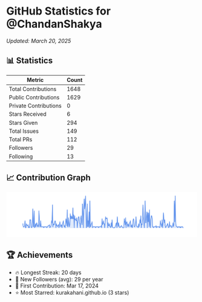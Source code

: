 # GitHub Statistics for @ChandanShakya
*Updated: March 20, 2025*

## 📊 Statistics
| Metric | Count |
|--------|--------|
| Total Contributions | 1648 |
| Public Contributions | 1629 |
| Private Contributions | 0 |
| Stars Received | 6 |
| Stars Given | 294 |
| Total Issues | 149 |
| Total PRs | 112 |
| Followers | 29 |
| Following | 13 |

## 📈 Contribution Graph

![Contribution Graph](./contribution_graph.png)

## 🏆 Achievements

- 🔥 Longest Streak: 20 days
- 👥 New Followers (avg): 29 per year
- 📅 First Contribution: Mar 17, 2024
- ⭐ Most Starred: kurakahani.github.io (3 stars)
